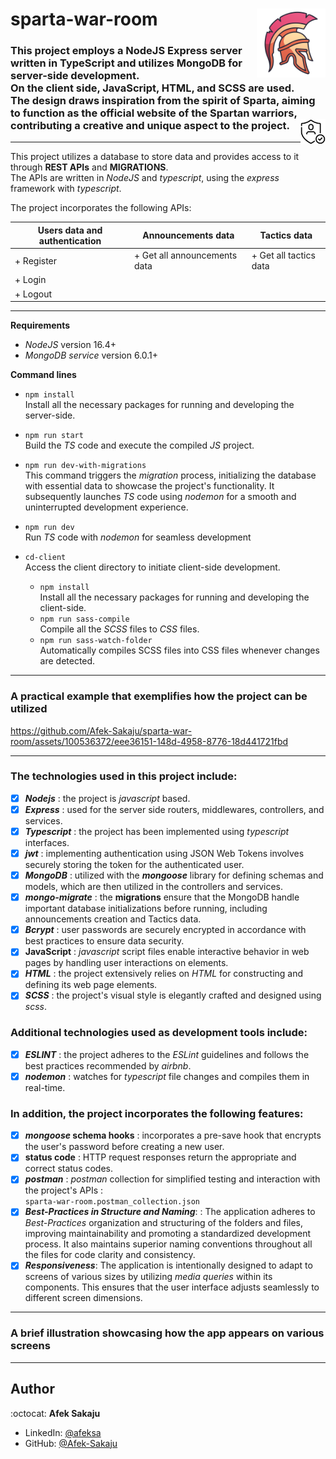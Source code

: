 # sparta-war-room <img src="./readme-resources/sparta-icon.png" width=110px height=110px align="right">

### This project employs a NodeJS Express server written in TypeScript and utilizes MongoDB for server-side development.<br/> On the client side, JavaScript, HTML, and SCSS are used. <br/>The design draws inspiration from the spirit of Sparta, aiming to function as the official website of the Spartan warriors, contributing a creative and unique aspect to the project.<img src="./readme-resources/login-logo.png" width=40px height=40px align="right">

---

This project utilizes a database to store data and provides access to it through **REST APIs** and **MIGRATIONS**.<br/> The APIs are written in _NodeJS_ and _typescript_, using the _express_ framework with _typescript_.

The project incorporates the following APIs:

| Users data and authentication | Announcements data           | Tactics data           |
| ----------------------------- | ---------------------------- | ---------------------- |
| + Register                    | + Get all announcements data | + Get all tactics data |
| + Login                       |
| + Logout                      |

---

**Requirements**

- _NodeJS_ version 16.4+
- _MongoDB service_ version 6.0.1+

**Command lines**

- `npm install` <br /> Install all the necessary packages for running and developing the server-side.
- `npm run start`<br /> Build the _TS_ code and execute the compiled _JS_ project.
- `npm run dev-with-migrations`<br /> This command triggers the _migration_ process, initializing the database with essential data to showcase the project's functionality. It subsequently launches _TS_ code using _nodemon_ for a smooth and uninterrupted development experience.
- `npm run dev`<br /> Run _TS_ code with _nodemon_ for seamless development

- `cd-client`<br/> Access the client directory to initiate client-side development.
  - `npm install` <br /> Install all the necessary packages for running and developing the client-side.
  - `npm run sass-compile`<br /> Compile all the _SCSS_ files to _CSS_ files.
  - `npm run sass-watch-folder`<br />Automatically compiles SCSS files into CSS files whenever changes are detected.

---

### **A practical example that exemplifies how the project can be utilized**

https://github.com/Afek-Sakaju/sparta-war-room/assets/100536372/eee36151-148d-4958-8776-18d441721fbd

---

### The technologies used in this project include:

- [x] _**Nodejs**_ : the project is _javascript_ based.
- [x] _**Express**_ : used for the server side routers, middlewares, controllers, and services.
- [x] _**Typescript**_ : the project has been implemented using _typescript_ interfaces.
- [x] _**jwt**_ : implementing authentication using JSON Web Tokens involves securely storing the token for the authenticated user.
- [x] _**MongoDB**_ : utilized with the _**mongoose**_ library for defining schemas and models, which are then utilized in the controllers and services.
- [x] _**mongo-migrate**_ : the **migrations** ensure that the MongoDB handle important database initializations before running, including announcements creation and Tactics data.
- [x] _**Bcrypt**_ : user passwords are securely encrypted in accordance with best practices to ensure data security.
- [x] **JavaScript** : _javascript_ script files enable interactive behavior in web pages by handling user interactions on elements.
- [x] _**HTML**_ : the project extensively relies on _HTML_ for constructing and defining its web page elements.
- [x] _**SCSS**_ : the project's visual style is elegantly crafted and designed using _scss_.

### Additional technologies used as development tools include:

- [x] _**ESLINT**_ : the project adheres to the _ESLint_ guidelines and follows the best practices recommended by _airbnb_.
- [x] _**nodemon**_ : watches for _typescript_ file changes and compiles them in real-time.

### In addition, the project incorporates the following features:

- [x] **_mongoose_ schema hooks** : incorporates a pre-save hook that encrypts the user's password before creating a new user.
- [x] **status code** : HTTP request responses return the appropriate and correct status codes.
- [x] **_postman_** : _postman_ collection for simplified testing and interaction with the project's APIs : </br>
      `sparta-war-room.postman_collection.json`
- [x] _**Best-Practices in Structure and Naming**_: : The application adheres to _Best-Practices_ organization and structuring of the folders and files, improving maintainability and promoting a standardized development process. It also maintains superior naming conventions throughout all the files for code clarity and consistency.
- [x] _**Responsiveness**_: The application is intentionally designed to adapt to screens of various sizes by utilizing _media queries_ within its components. This ensures that the user interface adjusts seamlessly to different screen dimensions.

---

### **A brief illustration showcasing how the app appears on various screens**

---

## Author

:octocat: **Afek Sakaju**

- LinkedIn: [@afeksa](https://www.linkedin.com/in/afeksa/)
- GitHub: [@Afek-Sakaju](https://github.com/Afek-Sakaju)
